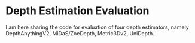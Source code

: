 # Depth Estimation Evaluation

I am here sharing the code for evaluation of four depth estimators, namely DepthAnythingV2, MiDaS/ZoeDepth, Metric3Dv2, UniDepth.
